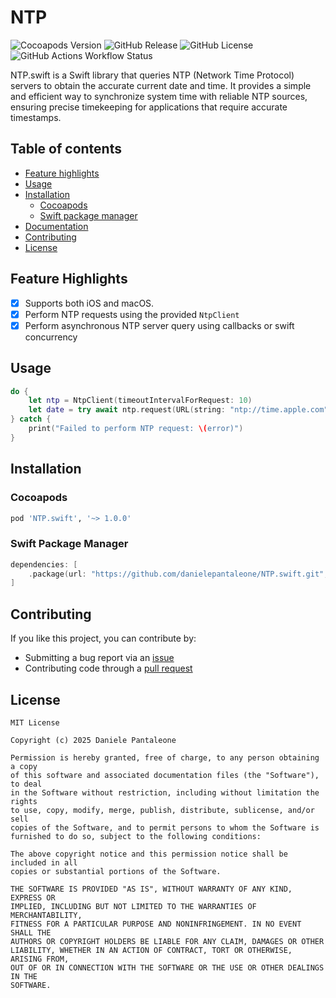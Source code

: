 # NTP

![Cocoapods Version](https://img.shields.io/cocoapods/v/NTP.swift)
![GitHub Release](https://img.shields.io/github/v/release/danielepantaleone/NTP.swift)
![GitHub License](https://img.shields.io/github/license/danielepantaleone/NTP.swift)
![GitHub Actions Workflow Status](https://img.shields.io/github/actions/workflow/status/danielepantaleone/NTP.swift/swift-tests.yml)

NTP.swift is a Swift library that queries NTP (Network Time Protocol) servers to obtain the accurate current date and time. 
It provides a simple and efficient way to synchronize system time with reliable NTP sources, ensuring precise timekeeping for applications 
that require accurate timestamps.

## Table of contents

* [Feature highlights](#feature-highlights)
* [Usage](#usage)
* [Installation](#installation)
    * [Cocoapods](#cocoapods)
    * [Swift package manager](#swift-package-manager)
* [Documentation](https://danielepantaleone.github.io/NTP.swift/documentation/blueconnect/)
* [Contributing](#contributing)
* [License](#license)

## Feature Highlights

- [x] Supports both iOS and macOS.
- [x] Perform NTP requests using the provided `NtpClient`
- [x] Perform asynchronous NTP server query using callbacks or swift concurrency 

## Usage

```swift
do {
    let ntp = NtpClient(timeoutIntervalForRequest: 10)
    let date = try await ntp.request(URL(string: "ntp://time.apple.com")!)
} catch {
    print("Failed to perform NTP request: \(error)")
}
```

## Installation

### Cocoapods

```ruby
pod 'NTP.swift', '~> 1.0.0'
```

### Swift Package Manager

```swift
dependencies: [
    .package(url: "https://github.com/danielepantaleone/NTP.swift.git", .upToNextMajor(from: "1.0.0"))
]
```

## Contributing

If you like this project, you can contribute by:

- Submitting a bug report via an [issue](https://github.com/danielepantaleone/NTP.swift/issues)
- Contributing code through a [pull request](https://github.com/danielepantaleone/NTP.swift/pulls)

## License

```
MIT License

Copyright (c) 2025 Daniele Pantaleone

Permission is hereby granted, free of charge, to any person obtaining a copy
of this software and associated documentation files (the "Software"), to deal
in the Software without restriction, including without limitation the rights
to use, copy, modify, merge, publish, distribute, sublicense, and/or sell
copies of the Software, and to permit persons to whom the Software is
furnished to do so, subject to the following conditions:

The above copyright notice and this permission notice shall be included in all
copies or substantial portions of the Software.

THE SOFTWARE IS PROVIDED "AS IS", WITHOUT WARRANTY OF ANY KIND, EXPRESS OR
IMPLIED, INCLUDING BUT NOT LIMITED TO THE WARRANTIES OF MERCHANTABILITY,
FITNESS FOR A PARTICULAR PURPOSE AND NONINFRINGEMENT. IN NO EVENT SHALL THE
AUTHORS OR COPYRIGHT HOLDERS BE LIABLE FOR ANY CLAIM, DAMAGES OR OTHER
LIABILITY, WHETHER IN AN ACTION OF CONTRACT, TORT OR OTHERWISE, ARISING FROM,
OUT OF OR IN CONNECTION WITH THE SOFTWARE OR THE USE OR OTHER DEALINGS IN THE
SOFTWARE.
```
